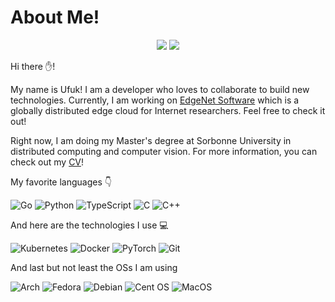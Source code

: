 <!-- Feel free to visit ![](https://img.shields.io/badge/bombar-dev-brightgreen) -->


# About Me!
<!-- <h3 align="center"><a href="https://bombar.dev">I am developing cloud native applications.</a></h3> -->

<!-- <p align="center"><img align="center" src="https://github-readme-stats.vercel.app/api?username=ubombar&show_icons=true&line_height=27&count_private=true&title_color=ffffff&text_color=c9cacc&icon_color=2bbc8a&bg_color=1d1f21"></img></p> -->

<!-- [![My GitHub Language Stats](https://github-readme-stats.vercel.app/api/top-langs/?username=ubombar&langs_count=5&theme=tokyonight)]() -->

<!-- <img align="center" src="https://github-readme-stats.vercel.app/api?username=ubombar&theme=dark_icons=true"/> -->

<p align="center">
 
<p align="center">
 <img src="https://github-readme-stats.vercel.app/api?username=ubombar&theme=vue-dark&show_icons=true&hide_border=true&count_private=true" />
 <img src="https://github-readme-streak-stats.herokuapp.com/?user=ubombar&theme=vue-dark&hide_border=true" />
</p>

 

  Hi there ✋!
  <p>
  My name is Ufuk! I am a developer who loves to collaborate to build new technologies. Currently, I am working on <a href="https://www.edge-net.org/">EdgeNet Software</a> which is a globally distributed edge cloud for Internet researchers. Feel free to check it out!
  </p>

  <p>
   Right now, I am doing my Master's degree at Sorbonne University in distributed computing and computer vision. For more information, you can check out my <a href="https://ufukbombar.com/cv.pdf">CV</a>!
  </p>

  <p>
   My favorite languages 👇
  </p>

  ![Go](https://img.shields.io/badge/go-%2300ADD8.svg?style=for-the-badge&logo=go&logoColor=white)
  ![Python](https://img.shields.io/badge/python-3670A0?style=for-the-badge&logo=python&logoColor=ffdd54)
  ![TypeScript](https://img.shields.io/badge/typescript-%23007ACC.svg?style=for-the-badge&logo=typescript&logoColor=white)
  ![C](https://img.shields.io/badge/c-%2300599C.svg?style=for-the-badge&logo=c&logoColor=white)
  ![C++](https://img.shields.io/badge/c++-%2300599C.svg?style=for-the-badge&logo=c%2B%2B&logoColor=white)
  
<!--

  ![Dart](https://img.shields.io/badge/dart-%230175C2.svg?style=for-the-badge&logo=dart&logoColor=white)
  ![C++](https://img.shields.io/badge/c++-%2300599C.svg?style=for-the-badge&logo=c%2B%2B&logoColor=white)
  ![C](https://img.shields.io/badge/c-%2300599C.svg?style=for-the-badge&logo=c&logoColor=white)
  ![C#](https://img.shields.io/badge/c%23-%23239120.svg?style=for-the-badge&logo=c-sharp&logoColor=white)
  ![Java](https://img.shields.io/badge/java-%23ED8B00.svg?style=for-the-badge&logo=openjdk&logoColor=white)
  ![LaTeX](https://img.shields.io/badge/latex-%23008080.svg?style=for-the-badge&logo=latex&logoColor=white)
  ![Markdown](https://img.shields.io/badge/markdown-%23000000.svg?style=for-the-badge&logo=markdown&logoColor=white)
  ![Solidity](https://img.shields.io/badge/Solidity-%23363636.svg?style=for-the-badge&logo=solidity&logoColor=white)
  ![Rust](https://img.shields.io/badge/rust-%23000000.svg?style=for-the-badge&logo=rust&logoColor=white)
-->

  <p>
    And here are the technologies I use 💻
  </p>

  ![Kubernetes](https://img.shields.io/badge/kubernetes-%23326ce5.svg?style=for-the-badge&logo=kubernetes&logoColor=white)
  ![Docker](https://img.shields.io/badge/docker-%230db7ed.svg?style=for-the-badge&logo=docker&logoColor=white)
   ![PyTorch](https://img.shields.io/badge/PyTorch-%23EE4C2C.svg?style=for-the-badge&logo=PyTorch&logoColor=white)
   ![Git](https://img.shields.io/badge/git-%23F05033.svg?style=for-the-badge&logo=git&logoColor=white)

  <p>And last but not least the OSs I am using</p>

  ![Arch](https://img.shields.io/badge/Arch%20Linux-1793D1?logo=arch-linux&logoColor=fff&style=for-the-badge)
  ![Fedora](https://img.shields.io/badge/Fedora-294172?style=for-the-badge&logo=fedora&logoColor=white)
  ![Debian](https://img.shields.io/badge/Debian-D70A53?style=for-the-badge&logo=debian&logoColor=white)
  ![Cent OS](https://img.shields.io/badge/cent%20os-002260?style=for-the-badge&logo=centos&logoColor=F0F0F0)
  ![MacOS](https://img.shields.io/badge/mac%20os-000000?style=for-the-badge&logo=macos&logoColor=F0F0F0)
  

<!--
  ![Anaconda](https://img.shields.io/badge/Anaconda-%2344A833.svg?style=for-the-badge&logo=anaconda&logoColor=white)
  ![Django](https://img.shields.io/badge/django-%23092E20.svg?style=for-the-badge&logo=django&logoColor=white)
  ![Electron.js](https://img.shields.io/badge/Electron-191970?style=for-the-badge&logo=Electron&logoColor=white)
  ![Express.js](https://img.shields.io/badge/express.js-%23404d59.svg?style=for-the-badge&logo=express&logoColor=%2361DAFB)
  ![Flask](https://img.shields.io/badge/flask-%23000.svg?style=for-the-badge&logo=flask&logoColor=white)
  ![Flutter](https://img.shields.io/badge/Flutter-%2302569B.svg?style=for-the-badge&logo=Flutter&logoColor=white)
  ![JWT](https://img.shields.io/badge/JWT-black?style=for-the-badge&logo=JSON%20web%20tokens)
  ![NodeJS](https://img.shields.io/badge/node.js-6DA55F?style=for-the-badge&logo=node.js&logoColor=white)
  ![OpenCV](https://img.shields.io/badge/opencv-%23white.svg?style=for-the-badge&logo=opencv&logoColor=white)
  ![OpenGL](https://img.shields.io/badge/OpenGL-%23FFFFFF.svg?style=for-the-badge&logo=opengl)
  ![React](https://img.shields.io/badge/react-%2320232a.svg?style=for-the-badge&logo=react&logoColor=%2361DAFB)
  ![React Native](https://img.shields.io/badge/react_native-%2320232a.svg?style=for-the-badge&logo=react&logoColor=%2361DAFB)
  ![Redux](https://img.shields.io/badge/redux-%23593d88.svg?style=for-the-badge&logo=redux&logoColor=white)
  ![Vue.js](https://img.shields.io/badge/vuejs-%2335495e.svg?style=for-the-badge&logo=vuedotjs&logoColor=%234FC08D)
  ![Yarn](https://img.shields.io/badge/yarn-%232C8EBB.svg?style=for-the-badge&logo=yarn&logoColor=white)

  -->
  
</p>




















